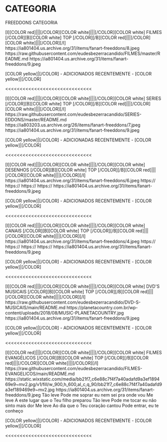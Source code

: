 # CATEGORIA
FREEDDONS CATEGORIA

<channels>
<channel>
<name>[I][COLOR red]|||[/COLOR][COLOR white]|||[/COLOR][COLOR  white] FILMES [/COLOR][B][COLOR white] TOP [/COLOR][/B][COLOR red]|||[/COLOR][COLOR white]|||[/COLOR][/I]</name>
<thumbnail>https://ia801404.us.archive.org/31/items/fanart-freeddons/8.jpeg</thumbnail>
<externallink>https://raw.githubusercontent.com/eudesbezerracandido/FILMES/master/README.md</externallink>
<fanart>https://ia801404.us.archive.org/31/items/fanart-freeddons/9.jpeg</fanart>
<info>


[COLOR yellow]|[/COLOR] - ADICIONADOS RECENTEMENTE - [COLOR yellow]|[/COLOR]</info>
</channel>
</channels>

<<<<<<<<<<<<<<<<<<<<<<<<<<<<<<

<channels>
<channel>
<name>[I][COLOR red]|||[/COLOR][COLOR white]|||[/COLOR][COLOR  white] SERIES [/COLOR][B][COLOR white] TOP [/COLOR][/B][COLOR red]|||[/COLOR][COLOR white]|||[/COLOR][/I] </name>
<externallink>https://raw.githubusercontent.com/eudesbezerracandido/SERIES-EDDONS/master/README.md</externallink>
<thumbnail>https://ia803203.us.archive.org/26/items/fanart-freeddons/7.jpeg</thumbnail>
<fanart>https://ia801404.us.archive.org/31/items/fanart-freeddons/9.jpeg</fanart>
<info>
  

[COLOR yellow]|[/COLOR] - ADICIONADAS RECENTEMENTE - [COLOR yellow]|[/COLOR]</info>
</channel>
</channels>

<<<<<<<<<<<<<<<<<<<<<<<<<<<<<<     

<channels>
<channel>
<name>[I][COLOR red]|||[/COLOR][COLOR white]|||[/COLOR][COLOR  white] DESENHOS [/COLOR][B][COLOR white] TOP [/COLOR][/B][COLOR red]|||[/COLOR][COLOR white]|||[/COLOR][/I]</name>
<thumbnail>https://ia801404.us.archive.org/31/items/fanart-freeddons/6.jpeg</thumbnail>
<externallink>https://</externallink>
<externallink>https://</externallink>
<externallink>https://</externallink>
<externallink>https://</externallink>
<fanart>https://ia801404.us.archive.org/31/items/fanart-freeddons/9.jpeg</fanart>
<info>


[COLOR yellow]|[/COLOR] - ADICIONADOS RECENTEMENTE - [COLOR yellow]|[/COLOR]</info>
</channel>
</channels>

<<<<<<<<<<<<<<<<<<<<<<<<<<<<<<

<channels>
<channel>
<name>[I][COLOR red]|||[/COLOR][COLOR white]|||[/COLOR][COLOR white] CANAIS  [/COLOR][B][COLOR white] TOP [/COLOR][/B][COLOR red]|||[/COLOR][COLOR white]|||[/COLOR][/I]</name>
<thumbnail>https://ia801404.us.archive.org/31/items/fanart-freeddons/4.jpeg</thumbnail>
<externallink>https://</externallink>
<externallink>https://</externallink>
<externallink>https://</externallink>
<externallink>https://</externallink>
<fanart>https://ia801404.us.archive.org/31/items/fanart-freeddons/9.jpeg</fanart>
<info>

[COLOR yellow]|[/COLOR] - ADICIONADOS RECENTEMENTE - [COLOR yellow]|[/COLOR]</info>
</channel>
</channels>

<<<<<<<<<<<<<<<<<<<<<<<<<<<<<<     

<channels>
<channel>
<name>[I][COLOR red]|||[/COLOR][COLOR white]|||[/COLOR][COLOR white] DVD'S MUSICAIS [/COLOR][B][COLOR white] TOP [/COLOR][/B][COLOR red]|||[/COLOR][COLOR white]|||[/COLOR][/I]</name>
<externallink>https://raw.githubusercontent.com/eudesbezerracandido/DVD-S-MUSICAIS/main/README.md</externallink>
<thumbnail>https://planetacountry.com.br/wp-content/uploads/2018/08/MUSIC-PLANETACOUNTRY.jpg</thumbnail>
<fanart>https://ia801404.us.archive.org/31/items/fanart-freeddons/9.jpeg</fanart>
<info></info>

[COLOR yellow]|[/COLOR] - ADICIONADOS RECENTEMENTE - [COLOR yellow]|[/COLOR]</info>
</channel>
</channels>

<<<<<<<<<<<<<<<<<<<<<<<<<<<<<<  

<channels>
<channel>
<name>[I][COLOR red]|||[/COLOR][COLOR white]|||[/COLOR][COLOR white] FILMES EVANGÉLICOS [/COLOR][B][COLOR white] TOP [/COLOR][/B][COLOR red]|||[/COLOR][COLOR white]|||[/COLOR][/I]</name>
<externallink>https://raw.githubusercontent.com/eudesbezerracandido/FILMES-EVANGELICOS/main/README.md</externallink>
<thumbnail>https://static.wixstatic.com/media/bb21f7_c6e88c7f4f7a40adafd9a3ef189469e9~mv2.jpg/v1/fill/w_900,h_600,al_c,q_90/bb21f7_c6e88c7f4f7a40adafd9a3ef189469e9~mv2.jpg</thumbnail>
<fanart>https://ia801404.us.archive.org/31/items/fanart-freeddons/9.jpeg</fanart>
<info>Tão leve
Pode me soprar eu nem sei pra onde vou
Me leve
A este lugar que o Teu filho preparou
Tão leve
Pode me tocar eu não sinto mais dor
Me leve
Ao dia que o Teu coração cantou
Pode entrar, eu te conheço</info>

[COLOR yellow]|[/COLOR] - ADICIONADOS RECENTEMENTE - [COLOR yellow]|[/COLOR]</info>
</channel>
</channels>

<<<<<<<<<<<<<<<<<<<<<<<<<<<<<<      
 
 


